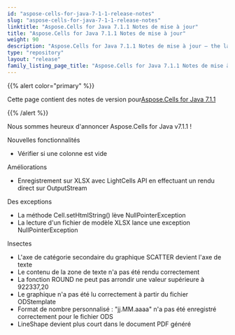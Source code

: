 ```yaml
---
id: "aspose-cells-for-java-7-1-1-release-notes"
slug: "aspose-cells-for-java-7-1-1-release-notes"
linktitle: "Aspose.Cells for Java 7.1.1 Notes de mise à jour"
title: "Aspose.Cells for Java 7.1.1 Notes de mise à jour"
weight: 90
description: "Aspose.Cells for Java 7.1.1 Notes de mise à jour – the latest updates and fixes."
type: "repository"
layout: "release"
family_listing_page_title: "Aspose.Cells for Java 7.1.1 Notes de mise à jour"
---
```

{{% alert color="primary" %}} 

 Cette page contient des notes de version pour[Aspose.Cells for Java 7.1.1](https://releases.aspose.com/cells/java/new-releases/aspose.cells-for-java-7.1.1/)

{{% /alert %}} 

Nous sommes
 heureux d'annoncer Aspose.Cells for Java v7.1.1 !

 Nouvelles fonctionnalités

- Vérifier si une colonne est vide

 Améliorations

- Enregistrement sur XLSX avec LightCells API en effectuant un rendu direct sur OutputStream

 Des exceptions

- La méthode Cell.setHtmlString() lève NullPointerException
- La lecture d'un fichier de modèle XLSX lance une exception NullPointerException

 Insectes

- L'axe de catégorie secondaire du graphique SCATTER devient l'axe de texte
- Le contenu de la zone de texte n'a pas été rendu correctement
- La fonction ROUND ne peut pas arrondir une valeur supérieure à 922337,20
- Le graphique n'a pas été lu correctement à partir du fichier ODStemplate
- Format de nombre personnalisé : "jj.MM.aaaa" n'a pas été enregistré correctement pour le fichier ODS
- LineShape devient plus court dans le document PDF généré
